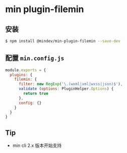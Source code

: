 # min plugin-filemin

## 安装

``` bash
$ npm install @mindev/min-plugin-filemin --save-dev
```

## 配置 `min.config.js`

``` js
module.exports = {
  plugins: {
    filemin: {
      filter: new RegExp('\.(wxml|xml|wxss|json)$'),
      validate (options: PluginHelper.Options) {
        return true
      },
      config: {}
    }
  }
}
```

## Tip

- min cli 2.x 版本开始支持
